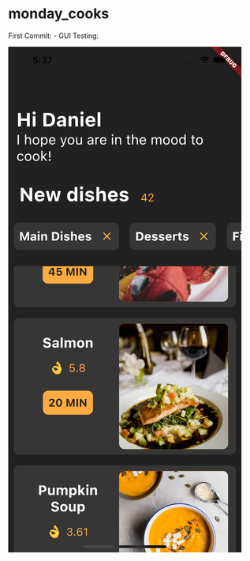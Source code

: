 # monday_cooks

First Commit:
    - GUI Testing:

![ScreenShot V0.1](https://github.com/TIRILI88/dart_mondayCooks/blob/main/images/Simulator_%20Screen_Shot.png?raw=true "iPhone Screenshot")

